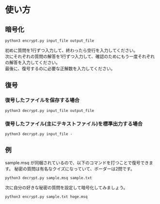 # 使い方

## 暗号化

```
python3 encrypt.py input_file output_file
```

初めに質問を1行ずつ入力して、終わったら空行を入力してください。<br>
次にそれぞれの質問の解答を1行ずつ入力して、確認のためにもう一度それぞれの解答を入力してください。<br>
最後に、復号するのに必要な正解数を入力してください。<br>

## 復号

### 復号したファイルを保存する場合
```
python3 decrypt.py input_file output_file
```

### 復号したファイル(主にテキストファイル)を標準出力する場合
```
python3 decrypt.py input_file -
```

## 例

sample.msq が同梱されているので、以下のコマンドを打つことで復号できます。
秘密の質問は有名なクイズになっていて、ボーダーは2問です。
```
python3 decrypt.py sample.msq sample.txt
```

次に自分の好きな秘密の質問を設定して暗号化してみましょう。
```
python3 encrypt.py sample.txt hoge.msq
```
